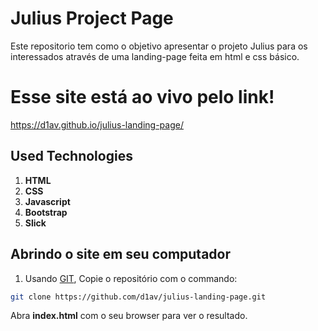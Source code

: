 # Julius Project Page

Este repositorio tem como o objetivo apresentar o projeto Julius para os interessados
através de uma landing-page feita em html e css básico.

# Esse site está ao vivo pelo link!

https://d1av.github.io/julius-landing-page/


## Used Technologies

1. **HTML**
1. **CSS**
1. **Javascript**
1. **Bootstrap**
1. **Slick**

## Abrindo o site em seu computador

1. Usando [GIT](https://git-scm.com/), Copie o repositório com o commando:
```bash
git clone https://github.com/d1av/julius-landing-page.git
```
Abra <strong>index.html</strong> com o seu browser para ver o resultado.